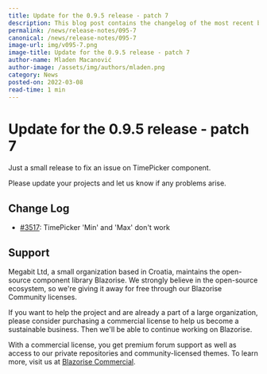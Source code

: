 ```yaml
---
title: Update for the 0.9.5 release - patch 7
description: This blog post contains the changelog of the most recent bug fixes included in the Blazorise v0.9.5.7 release.
permalink: /news/release-notes/095-7
canonical: /news/release-notes/095-7
image-url: img/v095-7.png
image-title: Update for the 0.9.5 release - patch 7
author-name: Mladen Macanović
author-image: /assets/img/authors/mladen.png
category: News
posted-on: 2022-03-08
read-time: 1 min
---
```


# Update for the 0.9.5 release - patch 7

Just a small release to fix an issue on TimePicker component.

Please update your projects and let us know if any problems arise.

## Change Log

- [#3517](https://github.com/Megabit/Blazorise/issues/3517): TimePicker 'Min' and 'Max' don't work

## Support

Megabit Ltd, a small organization based in Croatia, maintains the open-source component library Blazorise. We strongly believe in the open-source ecosystem, so we're giving it away for free through our Blazorise Community licenses.

If you want to help the project and are already a part of a large organization, please consider purchasing a commercial license to help us become a sustainable business. Then we'll be able to continue working on Blazorise.

With a commercial license, you get premium forum support as well as access to our private repositories and community-licensed themes. To learn more, visit us at [Blazorise Commercial](commercial).
